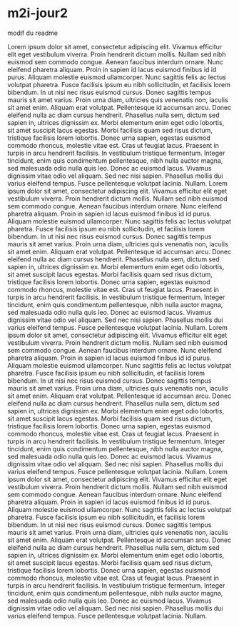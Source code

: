 # m2i-jour2
modif du readme

Lorem ipsum dolor sit amet, consectetur adipiscing elit. Vivamus efficitur elit eget vestibulum viverra. Proin hendrerit dictum mollis. 
Nullam sed nibh euismod sem commodo congue. Aenean faucibus interdum ornare. Nunc eleifend pharetra aliquam. Proin in sapien id lacus euismod finibus id id purus. Aliquam molestie euismod ullamcorper. Nunc sagittis felis ac lectus volutpat pharetra. Fusce facilisis ipsum eu nibh sollicitudin, et facilisis lorem bibendum. In ut nisi nec risus euismod cursus. Donec sagittis tempus mauris sit amet varius. Proin urna diam, ultricies quis venenatis non, iaculis sit amet enim. 
Aliquam erat volutpat. Pellentesque id accumsan arcu. Donec eleifend nulla ac diam cursus hendrerit. 
Phasellus nulla sem, dictum sed sapien in, ultrices dignissim ex. Morbi elementum enim eget odio lobortis, sit amet suscipit lacus egestas. 
Morbi facilisis quam sed risus dictum, tristique facilisis lorem lobortis. Donec urna sapien, egestas euismod commodo rhoncus, molestie vitae est. 
Cras ut feugiat lacus. Praesent in turpis in arcu hendrerit facilisis. In vestibulum tristique fermentum. 
Integer tincidunt, enim quis condimentum pellentesque, nibh nulla auctor magna, sed malesuada odio nulla quis leo. 
Donec ac euismod lacus. Vivamus dignissim vitae odio vel aliquam. Sed nec nisi sapien. Phasellus mollis dui varius eleifend tempus. 
Fusce pellentesque volutpat lacinia. Nullam.
Lorem ipsum dolor sit amet, consectetur adipiscing elit. Vivamus efficitur elit eget vestibulum viverra. Proin hendrerit dictum mollis. 
Nullam sed nibh euismod sem commodo congue. Aenean faucibus interdum ornare. Nunc eleifend pharetra aliquam. Proin in sapien id lacus euismod finibus id id purus. Aliquam molestie euismod ullamcorper. Nunc sagittis felis ac lectus volutpat pharetra. Fusce facilisis ipsum eu nibh sollicitudin, et facilisis lorem bibendum. In ut nisi nec risus euismod cursus. Donec sagittis tempus mauris sit amet varius. Proin urna diam, ultricies quis venenatis non, iaculis sit amet enim. 
Aliquam erat volutpat. Pellentesque id accumsan arcu. Donec eleifend nulla ac diam cursus hendrerit. 
Phasellus nulla sem, dictum sed sapien in, ultrices dignissim ex. Morbi elementum enim eget odio lobortis, sit amet suscipit lacus egestas. 
Morbi facilisis quam sed risus dictum, tristique facilisis lorem lobortis. Donec urna sapien, egestas euismod commodo rhoncus, molestie vitae est. 
Cras ut feugiat lacus. Praesent in turpis in arcu hendrerit facilisis. In vestibulum tristique fermentum. 
Integer tincidunt, enim quis condimentum pellentesque, nibh nulla auctor magna, sed malesuada odio nulla quis leo. 
Donec ac euismod lacus. Vivamus dignissim vitae odio vel aliquam. Sed nec nisi sapien. Phasellus mollis dui varius eleifend tempus. 
Fusce pellentesque volutpat lacinia. Nullam.
Lorem ipsum dolor sit amet, consectetur adipiscing elit. Vivamus efficitur elit eget vestibulum viverra. Proin hendrerit dictum mollis. 
Nullam sed nibh euismod sem commodo congue. Aenean faucibus interdum ornare. Nunc eleifend pharetra aliquam. Proin in sapien id lacus euismod finibus id id purus. Aliquam molestie euismod ullamcorper. Nunc sagittis felis ac lectus volutpat pharetra. Fusce facilisis ipsum eu nibh sollicitudin, et facilisis lorem bibendum. In ut nisi nec risus euismod cursus. Donec sagittis tempus mauris sit amet varius. Proin urna diam, ultricies quis venenatis non, iaculis sit amet enim. 
Aliquam erat volutpat. Pellentesque id accumsan arcu. Donec eleifend nulla ac diam cursus hendrerit. 
Phasellus nulla sem, dictum sed sapien in, ultrices dignissim ex. Morbi elementum enim eget odio lobortis, sit amet suscipit lacus egestas. 
Morbi facilisis quam sed risus dictum, tristique facilisis lorem lobortis. Donec urna sapien, egestas euismod commodo rhoncus, molestie vitae est. 
Cras ut feugiat lacus. Praesent in turpis in arcu hendrerit facilisis. In vestibulum tristique fermentum. 
Integer tincidunt, enim quis condimentum pellentesque, nibh nulla auctor magna, sed malesuada odio nulla quis leo. 
Donec ac euismod lacus. Vivamus dignissim vitae odio vel aliquam. Sed nec nisi sapien. Phasellus mollis dui varius eleifend tempus. 
Fusce pellentesque volutpat lacinia. Nullam.
Lorem ipsum dolor sit amet, consectetur adipiscing elit. Vivamus efficitur elit eget vestibulum viverra. Proin hendrerit dictum mollis. 
Nullam sed nibh euismod sem commodo congue. Aenean faucibus interdum ornare. Nunc eleifend pharetra aliquam. Proin in sapien id lacus euismod finibus id id purus. Aliquam molestie euismod ullamcorper. Nunc sagittis felis ac lectus volutpat pharetra. Fusce facilisis ipsum eu nibh sollicitudin, et facilisis lorem bibendum. In ut nisi nec risus euismod cursus. Donec sagittis tempus mauris sit amet varius. Proin urna diam, ultricies quis venenatis non, iaculis sit amet enim. 
Aliquam erat volutpat. Pellentesque id accumsan arcu. Donec eleifend nulla ac diam cursus hendrerit. 
Phasellus nulla sem, dictum sed sapien in, ultrices dignissim ex. Morbi elementum enim eget odio lobortis, sit amet suscipit lacus egestas. 
Morbi facilisis quam sed risus dictum, tristique facilisis lorem lobortis. Donec urna sapien, egestas euismod commodo rhoncus, molestie vitae est. 
Cras ut feugiat lacus. Praesent in turpis in arcu hendrerit facilisis. In vestibulum tristique fermentum. 
Integer tincidunt, enim quis condimentum pellentesque, nibh nulla auctor magna, sed malesuada odio nulla quis leo. 
Donec ac euismod lacus. Vivamus dignissim vitae odio vel aliquam. Sed nec nisi sapien. Phasellus mollis dui varius eleifend tempus. 
Fusce pellentesque volutpat lacinia. Nullam.